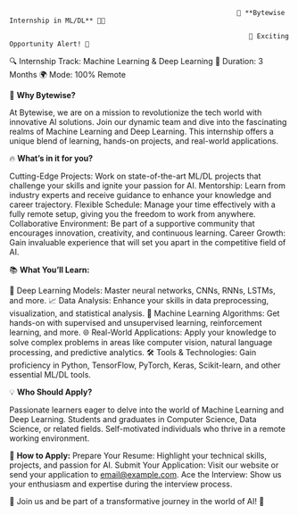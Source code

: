                                                              🚀 **Bytewise Internship in ML/DL** 🧠✨

                                                                🌟 Exciting Opportunity Alert! 🌟

🔍 Internship Track: Machine Learning & Deep Learning
📅 Duration: 3 Months
🌍 Mode: 100% Remote

🌟 **Why Bytewise?**

At Bytewise, we are on a mission to revolutionize the tech world with innovative AI solutions. Join our dynamic team and dive into the fascinating realms of Machine Learning and Deep Learning. This internship offers a unique blend of learning, hands-on projects, and real-world applications.

🔥 **What’s in it for you?**

Cutting-Edge Projects: Work on state-of-the-art ML/DL projects that challenge your skills and ignite your passion for AI.
Mentorship: Learn from industry experts and receive guidance to enhance your knowledge and career trajectory.
Flexible Schedule: Manage your time effectively with a fully remote setup, giving you the freedom to work from anywhere.
Collaborative Environment: Be part of a supportive community that encourages innovation, creativity, and continuous learning.
Career Growth: Gain invaluable experience that will set you apart in the competitive field of AI.

📚 **What You’ll Learn:**

🧠 Deep Learning Models: Master neural networks, CNNs, RNNs, LSTMs, and more.
📈 Data Analysis: Enhance your skills in data preprocessing, visualization, and statistical analysis.
🤖 Machine Learning Algorithms: Get hands-on with supervised and unsupervised learning, reinforcement learning, and more.
🌐 Real-World Applications: Apply your knowledge to solve complex problems in areas like computer vision, natural language processing, and predictive analytics.
🛠️ Tools & Technologies: Gain proficiency in Python, TensorFlow, PyTorch, Keras, Scikit-learn, and other essential ML/DL tools.


💡 **Who Should Apply?**

Passionate learners eager to delve into the world of Machine Learning and Deep Learning.
Students and graduates in Computer Science, Data Science, or related fields.
Self-motivated individuals who thrive in a remote working environment.

📢 **How to Apply:**
Prepare Your Resume: Highlight your technical skills, projects, and passion for AI.
Submit Your Application: Visit our website or send your application to email@example.com.
Ace the Interview: Show us your enthusiasm and expertise during the interview process.

🌟 Join us and be part of a transformative journey in the world of AI! 🌟
